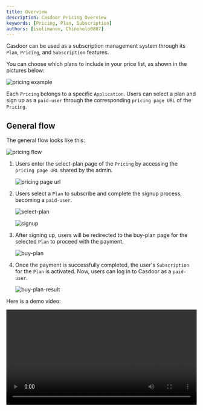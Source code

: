 ```yaml
---
title: Overview
description: Casdoor Pricing Overview
keywords: [Pricing, Plan, Subscription]
authors: [isulimanov, Chinoholo0807]
---
```


Casdoor can be used as a subscription management system through its `Plan`, `Pricing`, and `Subscription` features.

You can choose which plans to include in your price list, as shown in the pictures below:

![pricing example](/img/pricing/pricing_example.png)

Each `Pricing` belongs to a specific `Application`. Users can select a plan and sign up as a `paid-user` through the corresponding `pricing page URL` of the `Pricing`.

## General flow

The general flow looks like this:

![pricing flow](/img/pricing/flow.png)

1. Users enter the select-plan page of the `Pricing` by accessing the `pricing page URL` shared by the admin.

    ![pricing page url](/img/pricing/pricing_page_url.png)

2. Users select a `Plan` to subscribe and complete the signup process, becoming a `paid-user`.

    ![select-plan](/img/pricing/select_plan.png)

    ![signup](/img/pricing/signup.png)

3. After signing up, users will be redirected to the buy-plan page for the selected `Plan` to proceed with the payment.

    ![buy-plan](/img/pricing/buy_plan.png)

4. Once the payment is successfully completed, the user's `Subscription` for the `Plan` is activated. Now, users can log in to Casdoor as a `paid-user`.

    ![buy-plan-result](/img/pricing/buy_plan_result.png)

Here is a demo video:

<video src="/video/pricing/pricing_flow_example.mp4" controls="controls" width="100%"></video>
